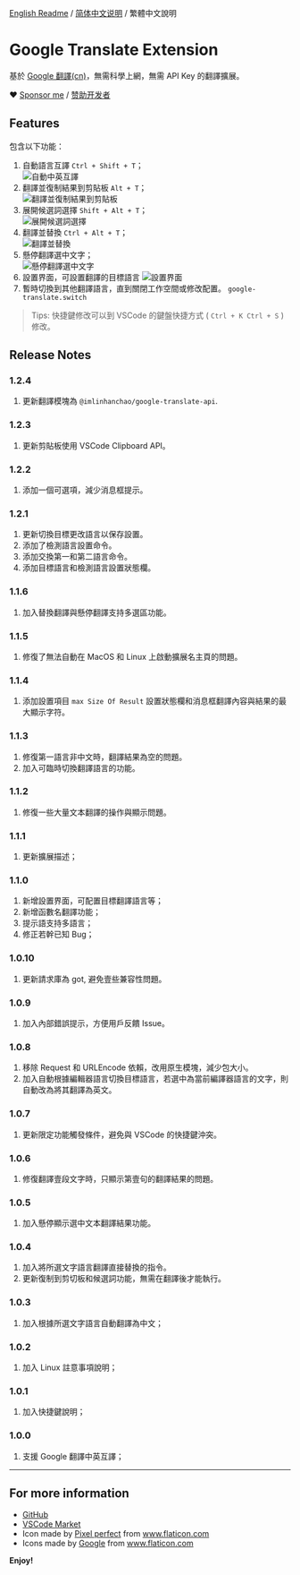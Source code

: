 [English Readme](README.md) / [简体中文说明](README.zh-cn.md) / 繁體中文說明

# Google Translate Extension

基於 [Google 翻譯(cn)](https://translate.google.cn)，無需科學上網，無需 API Key 的翻譯擴展。

❤ [Sponsor me](https://www.paypal.me/imlinhanchao) / [赞助开发者](http://sponsor.hancel.org/)

## Features

包含以下功能：

1. 自動語言互譯 `Ctrl + Shift + T`；  
   ![自動中英互譯](./asserts/translates.gif)
2. 翻譯並復制結果到剪貼板 `Alt + T`；  
   ![翻譯並復制結果到剪貼板](./asserts/clipboard.gif)
3. 展開候選詞選擇 `Shift + Alt + T`；  
   ![展開候選詞選擇](./asserts/candidate.gif)   
4. 翻譯並替換 `Ctrl + Alt + T`；  
   ![翻譯並替換](./asserts/replace.gif)
5. 懸停翻譯選中文字；  
   ![懸停翻譯選中文字](./asserts/hover.gif)
6. 設置界面，可設置翻譯的目標語言
   ![設置界面](./asserts/setting.jpg)
7. 暫時切換到其他翻譯語言，直到關閉工作空間或修改配置。 `google-translate.switch`

> Tips: 快捷鍵修改可以到 VSCode 的鍵盤快捷方式 ( `Ctrl + K Ctrl + S` ) 修改。

## Release Notes

### 1.2.4
1. 更新翻譯模塊為 `@imlinhanchao/google-translate-api`.

### 1.2.3
1. 更新剪貼板使用 VSCode Clipboard API。

### 1.2.2
1. 添加一個可選項，減少消息框提示。

### 1.2.1
1. 更新切換目標更改語言以保存設置。
2. 添加了檢測語言設置命令。
3. 添加交換第一和第二語言命令。
4. 添加目標語言和檢測語言設置狀態欄。

### 1.1.6
1. 加入替換翻譯與懸停翻譯支持多選區功能。

### 1.1.5
1. 修復了無法自動在 MacOS 和 Linux 上啟動擴展名主頁的問題。

### 1.1.4
1. 添加設置項目 `max Size Of Result` 設置狀態欄和消息框翻譯內容與結果的最大顯示字符。

### 1.1.3
1. 修復第一語言非中文時，翻譯結果為空的問題。
2. 加入可臨時切換翻譯語言的功能。
   
### 1.1.2
1. 修復一些大量文本翻譯的操作與顯示問題。

### 1.1.1
1. 更新擴展描述；

### 1.1.0
1. 新增設置界面，可配置目標翻譯語言等；
2. 新增函數名翻譯功能；
3. 提示語支持多語言；
4. 修正若幹已知 Bug；

### 1.0.10
1. 更新請求庫為 got, 避免壹些兼容性問題。

### 1.0.9
1. 加入內部錯誤提示，方便用戶反饋 Issue。

### 1.0.8
1. 移除 Request 和 URLEncode 依賴，改用原生模塊，減少包大小。
2. 加入自動根據編輯器語言切換目標語言，若選中為當前編譯器語言的文字，則自動改為將其翻譯為英文。

### 1.0.7
1. 更新限定功能觸發條件，避免與 VSCode 的快捷鍵沖突。

### 1.0.6
1. 修復翻譯壹段文字時，只顯示第壹句的翻譯結果的問題。

### 1.0.5
1. 加入懸停顯示選中文本翻譯結果功能。

### 1.0.4
1. 加入將所選文字語言翻譯直接替換的指令。
2. 更新復制到剪切板和候選詞功能，無需在翻譯後才能執行。

### 1.0.3
1. 加入根據所選文字語言自動翻譯為中文；
  
### 1.0.2
1. 加入 Linux 註意事項說明；
   
### 1.0.1
1. 加入快捷鍵說明；

### 1.0.0
1. 支援 Google 翻譯中英互譯；

---

## For more information

* [GitHub](https://github.com/imlinhanchao/vsc-google-translate)
* [VSCode Market](https://marketplace.visualstudio.com/items?itemName=hancel.google-translate)
* Icon made by [Pixel perfect](https://www.flaticon.com/authors/pixel-perfect) from www.flaticon.com 
* Icons made by <a href="https://www.flaticon.com/authors/google" title="Google">Google</a> from <a href="https://www.flaticon.com/" title="Flaticon"> www.flaticon.com</a>

**Enjoy!**
